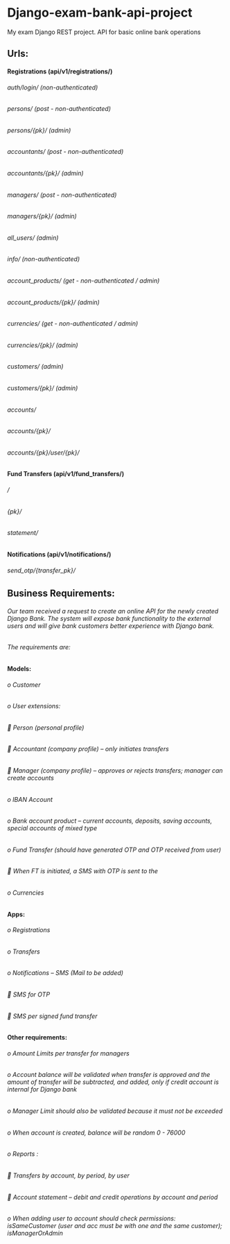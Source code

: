 # Django-exam-bank-api-project
My exam Django REST project. API for basic online bank operations

## Urls:

#### Registrations (api/v1/registrations/)

###### auth/login/ (non-authenticated)
###### persons/ (post - non-authenticated)
###### persons/{pk}/ (admin)
###### accountants/ (post - non-authenticated)
###### accountants/{pk}/ (admin)
###### managers/ (post - non-authenticated)
###### managers/{pk}/ (admin)
###### all_users/ (admin)
###### info/ (non-authenticated)
###### account_products/ (get - non-authenticated / admin)
###### account_products/{pk}/ (admin)
###### currencies/ (get - non-authenticated / admin)
###### currencies/{pk}/ (admin)
###### customers/ (admin)
###### customers/{pk}/ (admin)
###### accounts/
###### accounts/{pk}/
###### accounts/{pk}/user/{pk}/ 

#### Fund Transfers (api/v1/fund_transfers/)

###### /
###### {pk}/
###### statement/

#### Notifications (api/v1/notifications/)
###### send_otp/{transfer_pk}/

## Business Requirements:
###### Our team received a request to create an online API for the newly created Django Bank. The system will expose bank functionality to the external users and will give bank customers better experience with Django bank.
###### The requirements are:
####	Models:
###### o	Customer
###### o	User extensions:
###### 	Person (personal profile)
###### 	Accountant (company profile) – only initiates transfers
###### 	Manager (company profile) – approves or rejects transfers; manager can create accounts
###### o	IBAN Account
###### o	Bank account product – current accounts, deposits, saving accounts, special accounts of mixed type
###### o	Fund Transfer (should have generated OTP and OTP received from user)
###### 	When FT is initiated, a SMS with OTP is sent to the 
###### o	Currencies
#### 	Apps:
###### o	Registrations
###### o	Transfers
###### o	Notifications – SMS (Mail to be added)
###### 	SMS for OTP
###### 	SMS per signed fund transfer
#### 	Other requirements:
###### o	Amount Limits per transfer for managers
###### o	Account balance will be validated when transfer is approved and the amount of transfer will be subtracted, and added, only if credit account is internal for Django bank
###### o	Manager Limit should also be validated because it must not be exceeded
###### o	When account is created, balance will be random 0 - 76000 
###### o	Reports :
###### 	Transfers by account, by period, by user
###### 	Account statement – debit and credit operations by account and period
###### o	When adding user to account should check permissions: isSameCustomer (user and acc must be with one and the same customer);  isManagerOrAdmin
